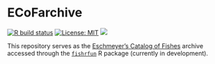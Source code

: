 
<!-- README.md is generated from README.Rmd. Please edit that file -->

# ECoFarchive

<!-- badges: start -->

[![R build
status](https://github.com/mattiaghilardi/ECoFarchive/workflows/download-ECoF/badge.svg)](https://github.com/mattiaghilardi/ECoFarchive/actions)
[![License:
MIT](https://img.shields.io/badge/license-MIT-lightgrey.svg)](https://cran.r-project.org/web/licenses/MIT)
[![](https://img.shields.io/badge/latest%20release-2024.03-blue.svg)](https://github.com/mattiaghilardi/ECoFarchive/blob/main/archive/ECoF_2024.03.rds)
<!-- badges: end -->

This repository serves as the [Eschmeyer’s Catalog of
Fishes](https://research.calacademy.org/research/ichthyology/catalog/fishcatmain.asp)
archive accessed through the
[`fishrfun`](https://github.com/mattiaghilardi/fishrfun) R package
(currently in development).
